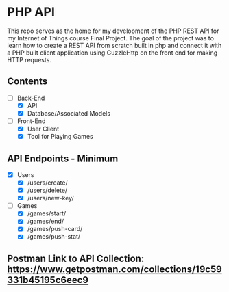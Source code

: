 # PHP API
This repo serves as the home for my development of the PHP REST API for my Internet of Things course Final Project. The goal of the project was to learn how to create a REST API from scratch built in php and connect it with a PHP built client application using GuzzleHttp on the front end for making HTTP requests.

## Contents
- [ ] Back-End
     - [x] API 
     - [x] Database/Associated Models 
- [ ] Front-End
     - [x] User Client
     - [x] Tool for Playing Games

## API Endpoints - Minimum
 - [x] Users
     - [x] /users/create/
     - [x] /users/delete/
     - [x] /users/new-key/
- [ ] Games
     - [x] /games/start/
     - [x] /games/end/
     - [x] /games/push-card/
     - [x] /games/push-stat/

## Postman Link to API Collection: https://www.getpostman.com/collections/19c59331b45195c6eec9

